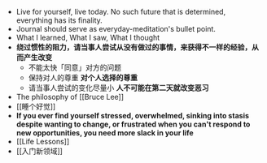 - Live for yourself, live today. No such future that is determined, everything has its finality.
- Journal should serve as everyday-meditation's bullet point.
- What I learned, What I saw, What I thought
- **绕过惯性的阻力，请当事人尝试从没有做过的事情，来获得不一样的经验，从而产生改变**
	- 不能太快「同意」对方的问题
	- 保持对人的尊重 **对个人选择的尊重**
	- 请当事人尝试的变化尽量小 **人不可能在第二天就改变恶习**
- The philosophy of [[Bruce Lee]]
- [[睡个好觉]]
- **If you ever find yourself stressed, overwhelmed, sinking into stasis despite wanting to change, or frustrated when you can't respond to new opportunities, you need more slack in your life**
- [[Life Lessons]]
- [[入门新领域]]